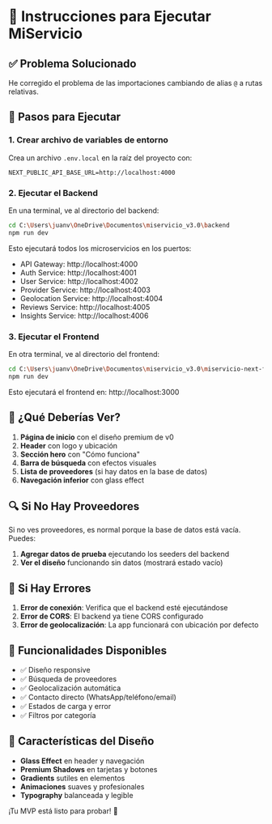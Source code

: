 # 🚀 Instrucciones para Ejecutar MiServicio

## ✅ Problema Solucionado

He corregido el problema de las importaciones cambiando de alias `@` a rutas relativas.

## 🔧 Pasos para Ejecutar

### 1. Crear archivo de variables de entorno

Crea un archivo `.env.local` en la raíz del proyecto con:

```env
NEXT_PUBLIC_API_BASE_URL=http://localhost:4000
```

### 2. Ejecutar el Backend

En una terminal, ve al directorio del backend:

```bash
cd C:\Users\juanv\OneDrive\Documentos\miservicio_v3.0\backend
npm run dev
```

Esto ejecutará todos los microservicios en los puertos:
- API Gateway: http://localhost:4000
- Auth Service: http://localhost:4001
- User Service: http://localhost:4002
- Provider Service: http://localhost:4003
- Geolocation Service: http://localhost:4004
- Reviews Service: http://localhost:4005
- Insights Service: http://localhost:4006

### 3. Ejecutar el Frontend

En otra terminal, ve al directorio del frontend:

```bash
cd C:\Users\juanv\OneDrive\Documentos\miservicio_v3.0\miservicio-next-front
npm run dev
```

Esto ejecutará el frontend en: http://localhost:3000

## 🎯 ¿Qué Deberías Ver?

1. **Página de inicio** con el diseño premium de v0
2. **Header** con logo y ubicación
3. **Sección hero** con "Cómo funciona"
4. **Barra de búsqueda** con efectos visuales
5. **Lista de proveedores** (si hay datos en la base de datos)
6. **Navegación inferior** con glass effect

## 🔍 Si No Hay Proveedores

Si no ves proveedores, es normal porque la base de datos está vacía. Puedes:

1. **Agregar datos de prueba** ejecutando los seeders del backend
2. **Ver el diseño** funcionando sin datos (mostrará estado vacío)

## 🐛 Si Hay Errores

1. **Error de conexión**: Verifica que el backend esté ejecutándose
2. **Error de CORS**: El backend ya tiene CORS configurado
3. **Error de geolocalización**: La app funcionará con ubicación por defecto

## 📱 Funcionalidades Disponibles

- ✅ Diseño responsive
- ✅ Búsqueda de proveedores
- ✅ Geolocalización automática
- ✅ Contacto directo (WhatsApp/teléfono/email)
- ✅ Estados de carga y error
- ✅ Filtros por categoría

## 🎨 Características del Diseño

- **Glass Effect** en header y navegación
- **Premium Shadows** en tarjetas y botones
- **Gradients** sutiles en elementos
- **Animaciones** suaves y profesionales
- **Typography** balanceada y legible

¡Tu MVP está listo para probar! 🚀

